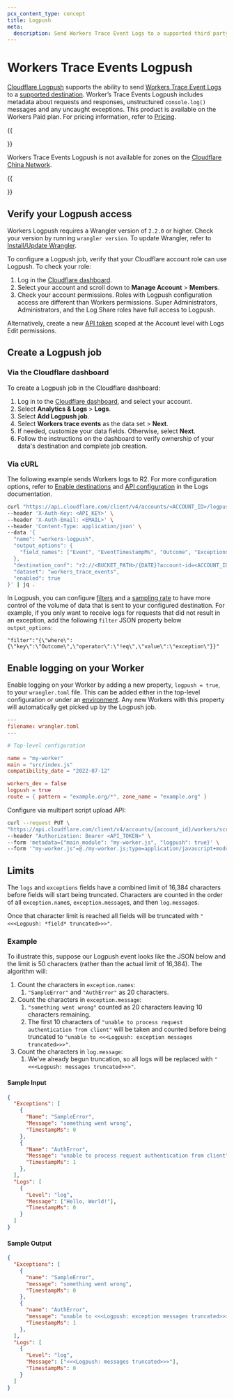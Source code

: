 ```yaml
---
pcx_content_type: concept
title: Logpush
meta:
  description: Send Workers Trace Event Logs to a supported third party, such as a storage or logging provider.
---
```


# Workers Trace Events Logpush

[Cloudflare Logpush](/logs/about/) supports the ability to send [Workers Trace Event Logs](/logs/reference/log-fields/account/workers_trace_events/) to a [supported destination](/logs/get-started/enable-destinations/). Worker’s Trace Events Logpush includes metadata about requests and responses, unstructured `console.log()` messages and any uncaught exceptions. This product is available on the Workers Paid plan. For pricing information, refer to [Pricing](/workers/platform/pricing/#workers-trace-events-logpush).

{{<Aside type="warning">}}

Workers Trace Events Logpush is not available for zones on the [Cloudflare China Network](/china-network/).

{{</Aside>}}

## Verify your Logpush access

Workers Logpush requires a Wrangler version of `2.2.0` or higher. Check your version by running `wrangler version`. To update Wrangler, refer to [Install/Update Wrangler](/workers/wrangler/install-and-update/).

To configure a Logpush job, verify that your Cloudflare account role can use Logpush. To check your role:

1. Log in the [Cloudflare dashboard](https://dash.cloudflare.com).
2. Select your account and scroll down to **Manage Account** > **Members**.
3. Check your account permissions. Roles with Logpush configuration access are different than Workers permissions. Super Administrators, Administrators, and the Log Share roles have full access to Logpush.

Alternatively, create a new [API token](/fundamentals/api/get-started/create-token/) scoped at the Account level with Logs Edit permissions.

## Create a Logpush job

### Via the Cloudflare dashboard

To create a Logpush job in the Cloudflare dashboard:

1. Log in to the [Cloudflare dashboard](https://dash.cloudflare.com), and select your account.
2. Select **Analytics & Logs** > **Logs**.
3. Select **Add Logpush job**.
4. Select **Workers trace events** as the data set > **Next**.
5. If needed, customize your data fields. Otherwise, select **Next**.
6. Follow the instructions on the dashboard to verify ownership of your data's destination and complete job creation.

### Via cURL

The following example sends Workers logs to R2. For more configuration options, refer to [Enable destinations](/logs/get-started/enable-destinations/) and [API configuration](/logs/get-started/api-configuration/) in the Logs documentation.

```bash
curl "https://api.cloudflare.com/client/v4/accounts/<ACCOUNT_ID>/logpush/jobs" \
--header 'X-Auth-Key: <API_KEY>' \
--header 'X-Auth-Email: <EMAIL>' \
--header 'Content-Type: application/json' \
--data '{
  "name": "workers-logpush",
  "output_options": {
    "field_names": ["Event", "EventTimestampMs", "Outcome", "Exceptions", "Logs", "ScriptName"],
  },
  "destination_conf": "r2://<BUCKET_PATH>/{DATE}?account-id=<ACCOUNT_ID>&access-key-id=<R2_ACCESS_KEY_ID>&secret-access-key=<R2_SECRET_ACCESS_KEY>",
  "dataset": "workers_trace_events",
  "enabled": true
}' | jq .
```

In Logpush, you can configure [filters](/logs/reference/filters/) and a [sampling rate](/logs/get-started/api-configuration/#sampling-rate) to have more control of the volume of data that is sent to your configured destination. For example, if you only want to receive logs for requests that did not result in an exception, add the following `filter` JSON property below `output_options`:

`"filter":"{\"where\": {\"key\":\"Outcome\",\"operator\":\"!eq\",\"value\":\"exception\"}}"`

## Enable logging on your Worker

Enable logging on your Worker by adding a new property, `logpush = true`, to your `wrangler.toml` file. This can be added either in the top-level configuration or under an [environment](/workers/wrangler/environments/). Any new Workers with this property will automatically get picked up by the Logpush job.

```toml
---
filename: wrangler.toml
---

# Top-level configuration

name = "my-worker"
main = "src/index.js"
compatibility_date = "2022-07-12"

workers_dev = false
logpush = true
route = { pattern = "example.org/*", zone_name = "example.org" }
```

Configure via multipart script upload API:

```bash
curl --request PUT \
"https://api.cloudflare.com/client/v4/accounts/{account_id}/workers/scripts/{script_name}" \
--header "Authorization: Bearer <API_TOKEN>" \
--form 'metadata={"main_module": "my-worker.js", "logpush": true}' \
--form '"my-worker.js"=@./my-worker.js;type=application/javascript+module'
```

## Limits

The `logs` and `exceptions` fields have a combined limit of 16,384 characters before fields will start being truncated. Characters are counted in the order of all `exception.name`s, `exception.message`s, and then `log.message`s.

Once that character limit is reached all fields will be truncated with `"<<<Logpush: *field* truncated>>>"`.

### Example

To illustrate this, suppose our Logpush event looks like the JSON below and the limit is 50 characters (rather than the actual limit of 16,384). The algorithm will:

1. Count the characters in `exception.names`:
    1. `"SampleError"` and `"AuthError"` as 20 characters.
1. Count the characters in `exception.message`:
    1. `"something went wrong"` counted as 20 characters leaving 10 characters remaining.
    1. The first 10 characters of `"unable to process request authentication from client"` will be taken and counted before being truncated to `"unable to <<<Logpush: exception messages truncated>>>"`.
1. Count the characters in `log.message`:
    1. We've already begun truncation, so all logs will be replaced with `"<<<Logpush: messages truncated>>>"`.

#### Sample Input

```json
{
  "Exceptions": [
    {
      "Name": "SampleError",
      "Message": "something went wrong",
      "TimestampMs": 0
    },
    {
      "Name": "AuthError",
      "Message": "unable to process request authentication from client",
      "TimestampMs": 1
    },
  ],
  "Logs": [
    {
      "Level": "log",
      "Message": ["Hello, World!"],
      "TimestampMs": 0
    }
  ]
}
```

#### Sample Output

```json
{
  "Exceptions": [
    {
      "name": "SampleError",
      "message": "something went wrong",
      "TimestampMs": 0
    },
    {
      "name": "AuthError",
      "message": "unable to <<<Logpush: exception messages truncated>>>",
      "TimestampMs": 1
    },
  ],
  "Logs": [
    {
      "Level": "log",
      "Message": ["<<<Logpush: messages truncated>>>"],
      "TimestampMs": 0
    }
  ]
}